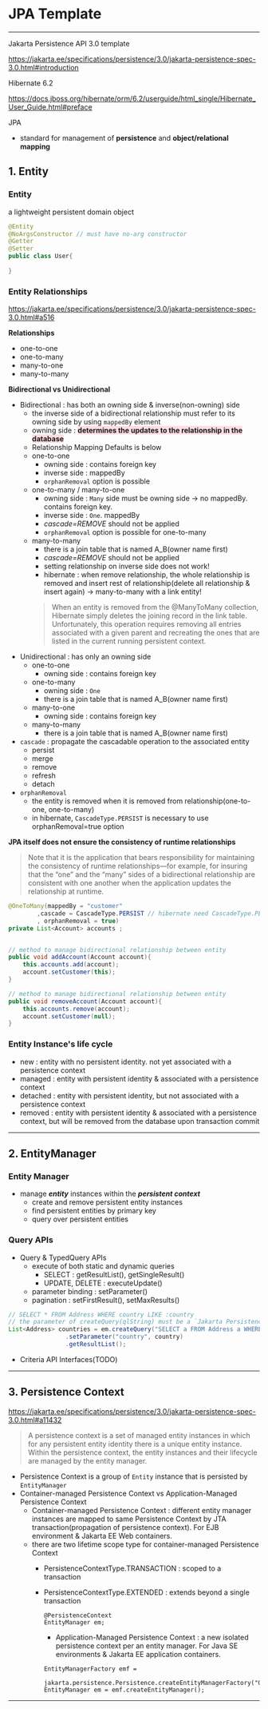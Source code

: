 # JPA Template

---

Jakarta Persistence API 3.0 template

https://jakarta.ee/specifications/persistence/3.0/jakarta-persistence-spec-3.0.html#introduction

Hibernate 6.2

https://docs.jboss.org/hibernate/orm/6.2/userguide/html_single/Hibernate_User_Guide.html#preface

JPA
- standard for management of **persistence** and **object/relational mapping**

## 1. Entity

### Entity 

a lightweight persistent domain object

```java
@Entity
@NoArgsConstructor // must have no-arg constructor
@Getter
@Setter
public class User{
    
}
```

### Entity Relationships

https://jakarta.ee/specifications/persistence/3.0/jakarta-persistence-spec-3.0.html#a516

**Relationships**

- one-to-one
- one-to-many
- many-to-one
- many-to-many

**Bidirectional vs Unidirectional**

- Bidirectional : has both an owning side & inverse(non-owning) side
  - the inverse side of a bidirectional relationship must refer to its owning side by using `mappedBy` element
  - owning side : <span style="background-color:#ffdce0">**determines the updates to the relationship in the database**</span>
  - Relationship Mapping Defaults is below
  - one-to-one
    - owning side : contains foreign key
    - inverse side : mappedBy
    - `orphanRemoval` option is possible
  - one-to-many / many-to-one
    - owning side : `Many` side must be owning side -> no mappedBy. contains foreign key.
    - inverse side : `One`. mappedBy
    - *cascade=REMOVE* should not be applied
    - `orphanRemoval` option is possible for one-to-many
  - many-to-many
    - there is a join table that is named A_B(owner name first) 
    - *cascade=REMOVE* should not be applied 
    - setting relationship on inverse side does not work!
    - hibernate : when remove relationship, the whole relationship is removed and insert rest of relationship(delete all relationship & insert again) -> many-to-many with a link entity! 
    >When an entity is removed from the @ManyToMany collection, Hibernate simply deletes the joining record in the link table. Unfortunately, this operation requires removing all entries associated with a given parent and recreating the ones that are listed in the current running persistent context.
- Unidirectional : has only an owning side
  - one-to-one
    - owning side : contains foreign key
  - one-to-many
    - owning side : `One` 
    - there is a join table that is named A_B(owner name first)
  - many-to-one
    - owning side : contains foreign key
  - many-to-many
    - there is a join table that is named A_B(owner name first)
- `cascade` : propagate the cascadable operation to the associated entity
  - persist
  - merge
  - remove
  - refresh
  - detach
- `orphanRemoval` 
  - the entity is removed when it is removed from relationship(one-to-one, one-to-many)
  - in hibernate, `CascadeType.PERSIST` is necessary to use orphanRemoval=true option

**JPA itself does not ensure the consistency of runtime relationships**
>Note that it is the application that bears responsibility for maintaining the consistency of runtime relationships—for example, for insuring that the “one” and the “many” sides of a bidirectional relationship are consistent with one another when the application updates the relationship at runtime.

```java
@OneToMany(mappedBy = "customer"
        ,cascade = CascadeType.PERSIST // hibernate need CascadeType.PERSIST option for orphanRemoval since persist on Customer will propagate the persist operation to the Account
        , orphanRemoval = true)
private List<Account> accounts ;


// method to manage bidirectional relationship between entity
public void addAccount(Account account){
    this.accounts.add(account);
    account.setCustomer(this);
}

// method to manage bidirectional relationship between entity
public void removeAccount(Account account){
    this.accounts.remove(account);
    account.setCustomer(null);
}
```

### Entity Instance's life cycle

- new : entity with no persistent identity. not yet associated with a persistence context
- managed : entity with persistent identity & associated with a persistence context
- detached : entity with persistent identity, but not associated with a persistence context
- removed : entity with persistent identity & associated with a persistence context, but will be removed from the database upon transaction commit



---

## 2. EntityManager

### Entity Manager
- manage ***entity*** instances within the ***persistent context***
  - create and remove persistent entity instances
  - find persistent entities by primary key
  - query over persistent entities

### Query APIs
- Query & TypedQuery APIs
  - execute of both static and dynamic queries
    - SELECT : getResultList(), getSingleResult()
    - UPDATE, DELETE : executeUpdate()
  - parameter binding : setParameter()
  - pagination : setFirstResult(), setMaxResults()
```java
// SELECT * FROM Address WHERE country LIKE :country
// the parameter of createQuery(qlString) must be a `Jakarta Persistence query string`
List<Address> countries = em.createQuery("SELECT a FROM Address a WHERE a.country LIKE :country", Address.class)
                .setParameter("country", country)
                .getResultList();
```

- Criteria API Interfaces(TODO)

---

## 3. Persistence Context

https://jakarta.ee/specifications/persistence/3.0/jakarta-persistence-spec-3.0.html#a11432

> A persistence context is a set of managed entity instances in which for any persistent entity identity there is a unique entity instance. Within the persistence context, the entity instances and their lifecycle are managed by the entity manager.

- Persistence Context is a group of `Entity` instance that is persisted by `EntityManager`
- Container-managed Persistence Context vs Application-Managed Persistence Context
  - Container-managed Persistence Context : different entity manager instances are mapped to same Persistence Context by JTA transaction(propagation of persistence context). For EJB environment & Jakarta EE Web containers.
  - there are two lifetime scope type for container-managed Persistence Context
    - PersistenceContextType.TRANSACTION : scoped to a transaction
    - PersistenceContextType.EXTENDED : extends beyond a single transaction
      ```
      @PersistenceContext
      EntityManager em;
      ```
      - Application-Managed Persistence Context : a new isolated persistence context per an entity manager. For Java SE environments & Jakarta EE application containers.
  
      ```
      EntityManagerFactory emf =
        jakarta.persistence.Persistence.createEntityManagerFactory("Order");
      EntityManager em = emf.createEntityManager();
      ```



---
